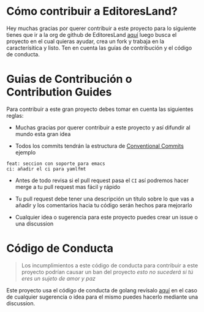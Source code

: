 # Cómo contribuir a EditoresLand?

Hey muchas gracias por querer contribuir a este proyecto para lo siguiente tienes que ir a la org de github de EditoresLand [aquí](https://github.com/EditoresLand) luego busca el proyecto en el cual quieras ayudar, crea un fork y trabaja en la caracterísitica y listo. Ten en cuenta las guías de contribución y el código de conducta.

# Guias de Contribución o Contribution Guides

Para contribuir a este gran proyecto debes tomar en cuenta las siguientes reglas:

- Muchas gracias por querer contribuir a este proyecto y así difundir al mundo esta gran idea

- Todos los commits tendrán la estructura de [Conventional Commits](https://www.conventionalcommits.org/es/v1.0.0-beta.3/) ejemplo

```
feat: seccion con soporte para emacs
ci: añadir el ci para yamlfmt
```

- Antes de todo revisa si el pull request pasa el `CI` así podremos hacer merge a tu pull request mas fácil y rápido

- Tu pull request debe tener una descripción un título sobre lo que vas a añadir y los comentarios hacia tu código serán hechos para mejorarlo 

- Cualquier idea o sugerencia para este proyecto puedes crear un issue o una discussion 

# Código de Conducta

> Los incumplimientos a este código de conducta para contribuir a este proyecto podrían causar un ban del proyecto _esto no sucederá si tú eres un sujeto de amor y paz_

Este proyecto usa el código de conducta de golang revísalo [aquí](https://go.dev/conduct) en el caso de cualquier sugerencia o idea para el mismo puedes hacerlo mediante una discussion.
